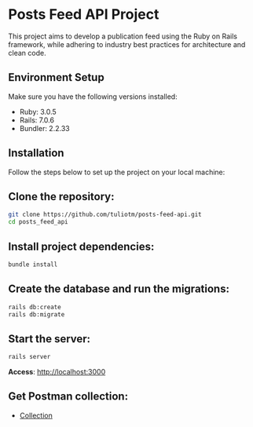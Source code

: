 # Posts Feed API Project

This project aims to develop a publication feed using the Ruby on Rails framework, while adhering to industry best practices for architecture and clean code.

## Environment Setup

Make sure you have the following versions installed:

- Ruby: 3.0.5
- Rails: 7.0.6
- Bundler: 2.2.33

## Installation

Follow the steps below to set up the project on your local machine:

## Clone the repository:

```bash
git clone https://github.com/tuliotm/posts-feed-api.git
cd posts_feed_api
```

## Install project dependencies:
```bash
bundle install
```

## Create the database and run the migrations:
```bash
rails db:create
rails db:migrate
```

## Start the server:
```bash
rails server
```

**Access**: [http://localhost:3000](http://localhost:3000)

## Get Postman collection:
 - [Collection](https://universal-firefly-312043.postman.co/workspace/Posts-Feed-API~196b853c-615e-4c85-b132-39c67d74aae1/collection/25421369-361168d5-a046-4386-8fda-4142ae4faf74?action=share&creator=25421369)